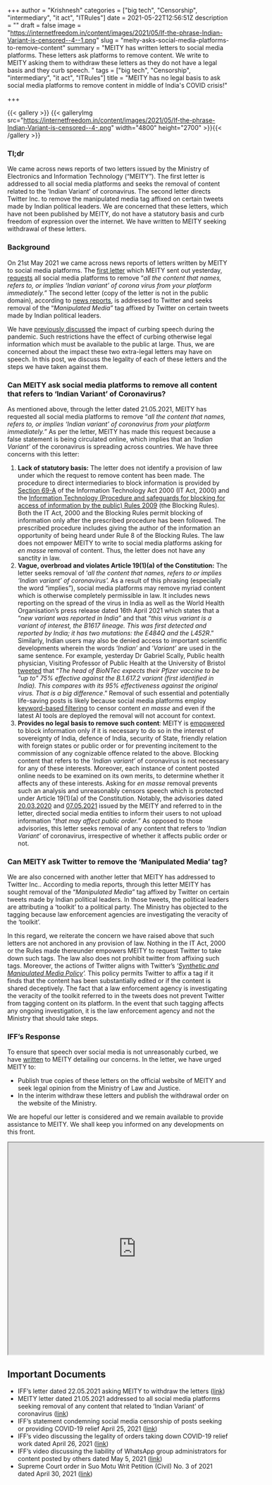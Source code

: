 +++
author = "Krishnesh"
categories = ["big tech", "Censorship", "intermediary", "it act", "ITRules"]
date = 2021-05-22T12:56:51Z
description = ""
draft = false
image = "https://internetfreedom.in/content/images/2021/05/If-the-phrase-Indian-Variant-is-censored--4--1.png"
slug = "meity-asks-social-media-platforms-to-remove-content"
summary = "MEITY has written letters to social media platforms. These letters ask platforms to remove content. We write to MEITY asking them to withdraw these letters as they do not have a legal basis and they curb speech.  "
tags = ["big tech", "Censorship", "intermediary", "it act", "ITRules"]
title = "MEITY has no legal basis to ask social media platforms to remove content in middle of India's COVID crisis!"

+++


{{< gallery >}}
{{< galleryImg  src="https://internetfreedom.in/content/images/2021/05/If-the-phrase-Indian-Variant-is-censored--4-.png" width="4800" height="2700" >}}{{< /gallery >}}

>>>> <form><script src="https://checkout.razorpay.com/v1/payment-button.js" data-payment_button_id="pl_HLkgeWGQLMuddp" async> </script> </form>

### Tl;dr

We came across news reports of two letters issued by the Ministry of Electronics and Information Technology (“MEITY”). The first letter is addressed to all social media platforms and seeks the removal of content related to the ‘Indian Variant’ of coronavirus. The second letter directs Twitter Inc. to remove the manipulated media tag affixed on certain tweets made by Indian political leaders. We are concerned that these letters, which have not been published by MEITY, do not have a statutory basis and curb freedom of expression over the internet. We have written to MEITY seeking withdrawal of these letters.

### Background

On 21st May 2021 we came across news reports of letters written by MEITY to social media platforms. The [first letter](https://drive.google.com/file/d/1Aeib1ZFaVaZ2zZA52XYRY_xl21umVFua/view?usp=sharing) which MEITY sent out yesterday, [requests](https://www.thehindu.com/news/national/govt-asks-social-media-firms-to-remove-reference-to-indian-variant-of-coronavirus/article34619684.ece) all social media platforms to remove “_all the content that names, refers to, or implies ‘Indian variant’ of corona virus from your platform immediately.”_ The second letter (copy of the letter is not in the public domain), according to [news reports](https://www.ndtv.com/india-news/government-asks-twitter-to-drop-manipulated-media-tag-for-tweets-on-alleged-congress-toolkit-sources-2446656), is addressed to Twitter and seeks removal of the “_Manipulated Media”_ tag affixed by Twitter on certain tweets made by Indian political leaders.

We have [previously discussed](https://internetfreedom.in/indore-administration-curbs-speech-on-social-media/) the impact of curbing speech during the pandemic. Such restrictions have the effect of curbing otherwise legal information which must be available to the public at large. Thus, we are concerned about the impact these two extra-legal letters may have on speech. In this post, we discuss the legality of each of these letters and the steps we have taken against them.

### Can MEITY ask social media platforms to remove all content that refers to ‘Indian Variant’ of Coronavirus?

As mentioned above, through the letter dated 21.05.2021, MEITY has requested all social media platforms to remove “_all the content that names, refers to, or implies ‘Indian variant’ of coronavirus from your platform immediately.”_ As per the letter, MEITY has made this request because a false statement is being circulated online, which implies that an ‘_Indian Variant’_ of the coronavirus is spreading across countries. We have three concerns with this letter:

1. **Lack of statutory basis:** The letter does not identify a provision of law under which the request to remove content has been made. The procedure to direct intermediaries to block information is provided by [Section 69-A](https://indiankanoon.org/doc/10190353/) of the Information Technology Act 2000 (IT Act, 2000) and the [Information Technology (Procedure and safeguards for blocking for access of information by the public) Rules 2009](https://cis-india.org/internet-governance/resources/information-technology-procedure-and-safeguards-for-blocking-for-access-of-information-by-public-rules-2009) (the Blocking Rules). Both the IT Act, 2000 and the Blocking Rules permit blocking of information only after the prescribed procedure has been followed. The prescribed procedure includes giving the author of the information an opportunity of being heard under Rule 8 of the Blocking Rules. The law does not empower MEITY to write to social media platforms asking for _en masse_ removal of content. Thus, the letter does not have any sanctity in law.
2. ******Vague, overbroad and violates Article 19(1)(a) of the Constitution:****** The letter seeks removal of ‘_all the content that names, refers to or implies ‘Indian variant’ of coronavirus’._ As a result of this phrasing (especially the word  “implies”), social media platforms may remove myriad content which is otherwise completely permissible in law. It includes news reporting on the spread of the virus in India as well as the World Health Organisation’s press release dated 16th April 2021 which states that a “_new variant was reported in India”_ and that “_this virus variant is a variant of interest, the B1617 lineage. This was first detected and reported by India; it has two mutations: the E484Q and the L452R_.” Similarly, Indian users may also be denied access to important scientific developments wherein the words ‘_Indian’_ and ‘_Variant’_ are used in the same sentence. For example, yesterday Dr Gabriel Scally, Public health physician, Visiting Professor of Public Health at the University of Bristol [tweeted](https://twitter.com/GabrielScally/status/1395697659953008643) that “_The head of BioNTec expects their Pfizer vaccine to be "up to" 75% effective against the B.1.617.2 variant (first identified in India). This compares with its 95% effectiveness against the original virus. That is a big difference_.” Removal of such essential and potentially life-saving posts is likely because social media platforms employ [keyword-based filtering](https://www.theverge.com/2016/8/26/12659848/twitter-keyword-filtering-anti-harassment-tool-development) to censor content _en masse_ and even if the latest AI tools are deployed the removal will not account for context.
3. **Provides no legal basis to remove such content**: MEITY is [empowered](https://indiankanoon.org/doc/10190353/) to block information only if it is necessary to do so in the interest of sovereignty of India, defence of India, security of State, friendly relation with foreign states or public order or for preventing incitement to the commission of any cognizable offence related to the above. Blocking content that refers to the ‘_Indian variant’_ of coronavirus is not necessary for any of these interests. Moreover, each instance of content posted online needs to be examined on its own merits, to determine whether it affects any of these interests. Asking for _en masse_ removal prevents such an analysis and unreasonably censors speech which is protected under Article 19(1)(a) of the Constitution. Notably, the advisories dated [20.03.2020](http://www.cuh.ac.in/admin/uploads/files/0advisory_to_curb_false_news-misinformation_on_corona_virus.pdf) and [07.05.2021](https://www.meity.gov.in/writereaddata/files/MeitY_advisory_to_Social_Media_on_Corona_07May2021.pdf) issued by the MEITY and referred to in the letter, directed social media entities to inform their users to not upload information “_that may affect public order.”_ As opposed to those advisories, this letter seeks removal of any content that refers to ‘_Indian Variant’_ of coronavirus, irrespective of whether it affects public order or not.

### Can MEITY ask Twitter to remove the ‘Manipulated Media’ tag?

We are also concerned with another letter that MEITY has addressed to Twitter Inc.. According to media reports, through this letter MEITY has sought removal of the “_Manipulated Media”_ tag affixed by Twitter on certain tweets made by Indian political leaders. In those tweets, the political leaders are attributing a ‘toolkit’ to a political party. The Ministry has objected to the tagging because law enforcement agencies are investigating the veracity of the ‘toolkit’.

In this regard, we reiterate the concern we have raised above that such letters are not anchored in any provision of law. Nothing in the IT Act, 2000 or the Rules made thereunder empowers MEITY to request Twitter to take down such tags. The law also does not prohibit twitter from affixing such tags. Moreover, the actions of Twitter aligns with Twitter’s ‘[_Synthetic and Manipulated Media Policy_](https://help.twitter.com/en/rules-and-policies/manipulated-media)_’._ This policy permits Twitter to affix a tag if it finds that the content has been substantially edited or if the content is shared deceptively. The fact that a law enforcement agency is investigating the veracity of the toolkit referred to in the tweets does not prevent Twitter from tagging content on its platform. In the event that such tagging affects any ongoing investigation, it is the law enforcement agency and not the Ministry that should take steps.

### IFF’s Response

To ensure that speech over social media is not unreasonably curbed, we have [written](https://drive.google.com/file/d/1ZCpZ42QAcQPQI0d7orxly0LdYVfP16tx/view?usp=sharing) to MEITY detailing our concerns. In the letter, we have urged MEITY to:

* Publish true copies of these letters on the official website of MEITY and seek legal opinion from the Ministry of Law and Justice.
* In the interim withdraw these letters and publish the withdrawal order on the website of the Ministry.

We are hopeful our letter is considered and we remain available to provide assistance to MEITY. We shall keep you informed on any developments on this front.

<iframe src="https://drive.google.com/file/d/1TB39ts31cqp_hVAWhYXk5Br9naeBBLml/preview" width="580" height="480"></iframe>

## Important Documents

* IFF’s letter dated 22.05.2021 asking MEITY to withdraw the letters ([link](https://drive.google.com/file/d/1ZCpZ42QAcQPQI0d7orxly0LdYVfP16tx/view?usp=sharing))
* MEITY letter dated 21.05.2021 addressed to all social media platforms seeking removal of any content that related to ‘Indian Variant’ of coronavirus  ([link](https://drive.google.com/file/d/1Aeib1ZFaVaZ2zZA52XYRY_xl21umVFua/view?usp=sharing))
* IFF’s statement condemning social media censorship of posts seeking or providing COVID-19 relief April 25, 2021  ([link](https://twitter.com/internetfreedom/status/1386177547294044164))
* IFF’s video discussing the legality of orders taking down COVID-19 relief work dated April 26, 2021 ([link](https://www.youtube.com/watch?v=8qa8_NtZZYc))
* IFF’s video discussing the liability of WhatsApp group administrators for content posted by others dated May 5, 2021 ([link](https://www.youtube.com/watch?v=GuE39la75Lk&t=196s))
* Supreme Court order in Suo Motu Writ Petition (Civil) No. 3 of 2021 dated April 30, 2021 ([link](https://www.livelaw.in/pdf_upload/in-re-distribution-of-essential-supplies-and-services-during-pandemic-april-30-392778.pdf))

> > > <form><script src="https://cdn.razorpay.com/static/widget/subscription-button.js" data-subscription_button_id="pl_HLk5qU1K35hmPH" data-button_theme="brand-color" async> </script> </form>







